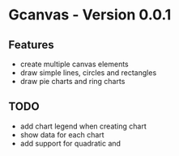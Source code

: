 # Gcanvas - Version 0.0.1

## Features
- create multiple canvas elements
- draw simple lines, circles and rectangles
- draw pie charts and ring charts

## TODO
- add chart legend when creating chart
- show data for each chart
- add support for quadratic and
